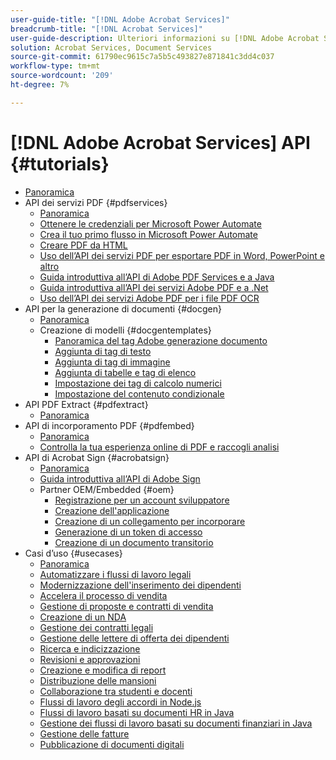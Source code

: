 ```yaml
---
user-guide-title: "[!DNL Adobe Acrobat Services]"
breadcrumb-title: "[!DNL Acrobat Services]"
user-guide-description: Ulteriori informazioni su [!DNL Adobe Acrobat Services]
solution: Acrobat Services, Document Services
source-git-commit: 61790ec9615c7a5b5c493827e871841c3dd4c037
workflow-type: tm+mt
source-wordcount: '209'
ht-degree: 7%

---
```



# [!DNL Adobe Acrobat Services] API {#tutorials}

+ [Panoramica](overview.md)
+ API dei servizi PDF {#pdfservices}
   + [Panoramica](pdfservices/overview-pdfservices.md)
   + [Ottenere le credenziali per Microsoft Power Automate](pdfservices/getting-credentials-power-automate.md)
   + [Crea il tuo primo flusso in Microsoft Power Automate](pdfservices/create-workflow-power-automate.md)
   + [Creare PDF da HTML](pdfservices/createpdffromhtml.md)
   + [Uso dell’API dei servizi PDF per esportare PDF in Word, PowerPoint e altro](pdfservices/exportpdf.md)
   + [Guida introduttiva all’API di Adobe PDF Services e a Java](pdfservices/gettingstartedjava.md)
   + [Guida introduttiva all’API dei servizi Adobe PDF e a .Net](pdfservices/gettingstartednet.md)
   + [Uso dell’API dei servizi Adobe PDF per i file PDF OCR](pdfservices/ocr.md)
+ API per la generazione di documenti {#docgen}
   + [Panoramica](docgen/overview-docgen.md)
   + Creazione di modelli {#docgentemplates}
      + [Panoramica del tag Adobe generazione documento](docgen/taggeroverview.md)
      + [Aggiunta di tag di testo](docgen/taggeraddtexttags.md)
      + [Aggiunta di tag di immagine](docgen/taggeraddimagetags.md)
      + [Aggiunta di tabelle e tag di elenco](docgen/taggertables.md)
      + [Impostazione dei tag di calcolo numerici](docgen/taggercalculations.md)
      + [Impostazione del contenuto condizionale](docgen/taggerconditional.md)
+ API PDF Extract {#pdfextract}
   + [Panoramica](pdfextract/overview-extract.md)
+ API di incorporamento PDF {#pdfembed}
   + [Panoramica](pdfembed/overview-embed.md)
   + [Controlla la tua esperienza online di PDF e raccogli analisi](pdfembed/controlpdfexperience.md)
+ API di Acrobat Sign {#acrobatsign}
   + [Panoramica](acrobatsign/overview-sign.md)
   + [Guida introduttiva all’API di Adobe Sign](acrobatsign/signapi.md)
   + Partner OEM/Embedded {#oem}
      + [Registrazione per un account sviluppatore](acrobatsign/sign-up-developer-account.md)
      + [Creazione dell&#39;applicazione](acrobatsign/creating-your-application.md)
      + [Creazione di un collegamento per incorporare](acrobatsign/creating-an-embed-link.md)
      + [Generazione di un token di accesso](acrobatsign/generating-an-access-token.md)
      + [Creazione di un documento transitorio](acrobatsign/creating-a-transient-document.md)
+ Casi d’uso {#usecases}
   + [Panoramica](usecases/overview-usecases.md)
   + [Automatizzare i flussi di lavoro legali](usecases/automatelegalworkflows.md)
   + [Modernizzazione dell&#39;inserimento dei dipendenti](usecases/employeeonboarding.md)
   + [Accelera il processo di vendita](usecases/acceleratesales.md)
   + [Gestione di proposte e contratti di vendita](usecases/sales.md)
   + [Creazione di un NDA](usecases/nda.md)
   + [Gestione dei contratti legali](usecases/legal.md)
   + [Gestione delle lettere di offerta dei dipendenti](usecases/offer.md)
   + [Ricerca e indicizzazione](usecases/searching.md)
   + [Revisioni e approvazioni](usecases/reviews.md)
   + [Creazione e modifica di report](usecases/reportcreation.md)
   + [Distribuzione delle mansioni](usecases/jobposting.md)
   + [Collaborazione tra studenti e docenti](usecases/educationcollab.md)
   + [Flussi di lavoro degli accordi in Node.js](usecases/AgreementWorkflowsNodejs.md)
   + [Flussi di lavoro basati su documenti HR in Java](usecases/HRAgreementWorkflowsJava.md)
   + [Gestione dei flussi di lavoro basati su documenti finanziari in Java](usecases/FinanceWorkflowsJava.md)
   + [Gestione delle fatture](usecases/invoices.md)
   + [Pubblicazione di documenti digitali](usecases/ddppdfembedapi.md)

